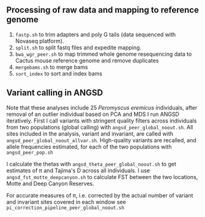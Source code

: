 ## Processing of raw data and mapping to reference genome
1. ```fastp.sh``` to trim adapters and poly G tails (data sequenced with Novaseq platform).
2. ```split.sh``` to split fastq files and expedite mapping.
3. ```bwa_wgr_peer.sh``` to map trimmed whole genome resequencing data to Cactus mouse reference genome and remove duplicates
4. ```mergebams.sh``` to merge bams
5. ```sort_index``` to sort and index bams

## Variant calling in ANGSD
Note that these analyses include 25 *Peromyscus eremicus* individuals, after removal of an outlier individual based on PCA and MDS 
I run ANGSD iteratively. First I call variants with stringent quality filters across individuals from two populations (global calling) with ```angsd_peer_global_noout.sh```. All sites included in the analysis, variant and invariant, are called with ```angsd_peer_global_noout_allvar.sh```. 
High-quality variants are recalled, and allele frequencies estimated, for each of the two populations with ```angsd_peer_pop.sh```

I calculate the thetas with ```angsd_theta_peer_global_noout.sh``` to get estimates of π and Tajima's D across all individuals.
I use ```angsd_fst_motte_deepcanyon.sh``` to calculate FST between the two locations, Motte and Deep Canyon Reserves.

For accurate measures of π, i.e. corrected by the actual number of variant and invariant sites covered in each window see ```pi_correction_pipeline_peer_global_noout.sh```


